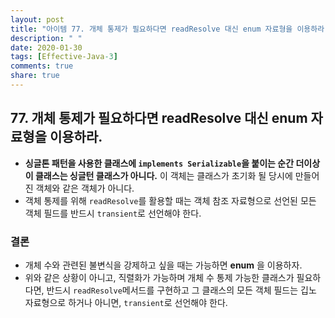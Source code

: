 ```yaml
---
layout: post
title: "아이템 77. 개체 통제가 필요하다면 readResolve 대신 enum 자료형을 이용하라."
description: " "
date: 2020-01-30
tags: [Effective-Java-3]
comments: true
share: true
---
```


## 77. 개체 통제가 필요하다면 readResolve 대신 enum 자료형을 이용하라.

- __싱글톤 패턴을 사용한 클래스에 ```implements Serializable```을 붙이는 순간 더이상 이 클래스는 싱글턴 클래스가 아니다.__
  이 객체는 클래스가 초기화 될 당시에 만들어진 객체와 같은 객체가 아니다.
- 객체 통제를 위해 ```readResolve```를 활용할 때는 객체 참조 자료형으로 선언된 모든 객체 필드를 반드시 ```transient```로 선언해야 한다.


### 결론
- 개체 수와 관련된 불변식을 강제하고 싶을 때는 가능하면 __enum__ 을 이용하자.
- 위와 같은 상황이 아니고, 직렬화가 가능하며 개체 수 통제 가능한 클래스가 필요하다면, 반드시 ```readResolve```메서드를 구현하고 그 클래스의 모든
  객체 필드는 깁노 자료형으로 하거나 아니면, ```transient```로 선언해야 한다.